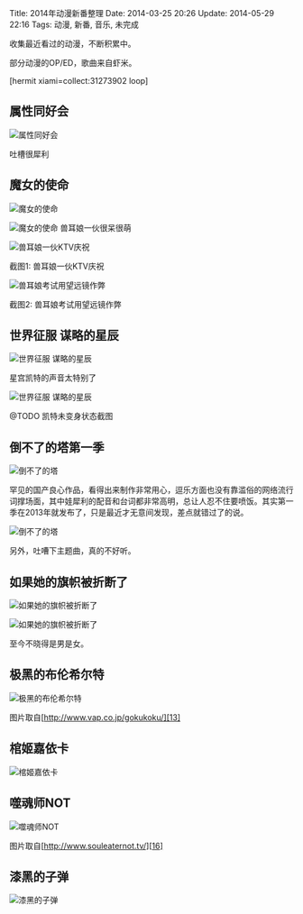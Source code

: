 Title: 2014年动漫新番整理
Date: 2014-03-25 20:26
Update: 2014-05-29 22:16
Tags: 动漫, 新番, 音乐, 未完成

[1]: /static/images/cartoon/ShuXingTongHaoHui.jpg
[2]: /static/images/cartoon/MoNvDeShiMing.jpg
[3]: /static/images/cartoon/MoNvDeShiMing1.jpg
[4]: /static/images/cartoon/MoNvDeShiMing2.jpg
[5]: /static/images/cartoon/MoNvDeShiMing3.jpg
[6]: /static/images/cartoon/ShiJieZhengFuMouLueDeXingChen.jpg
[7]: /static/images/cartoon/ShiJieZhengFuMouLueDeXingChen1.jpg
[8]: /static/images/cartoon/DaoBuLiaoDeTaS1.jpg
[9]: /static/images/cartoon/DaoBuLiaoDeTaS1_1.jpg
[10]: /static/images/cartoon/RuGuoTaDeQiZhiBeiZheDuanLe.jpg
[11]: /static/images/cartoon/RuGuoTaDeQiZhiBeiZheDuanLe2.jpg
[12]: /static/images/cartoon/JiHeiDeBuLunXiErTe.jpg
[13]: http://www.vap.co.jp/gokukoku/
[14]: /static/images/cartoon/GuanJiJiaYiKa.jpg
[15]: /static/images/cartoon/ShiHunShiNot.jpg
[16]: http://www.souleaternot.tv/
[17]: /static/images/cartoon/QiHeiDeZiDan.jpg

收集最近看过的动漫，不断积累中。

部分动漫的OP/ED，歌曲来自虾米。

[hermit xiami=collect:31273902 loop]

## 属性同好会
![属性同好会][1]

吐槽很犀利

## 魔女的使命
![魔女的使命][2]

![魔女的使命][3]
兽耳娘一伙很呆很萌

![兽耳娘一伙KTV庆祝][4]

截图1: 兽耳娘一伙KTV庆祝

![兽耳娘考试用望远镜作弊][5]

截图2: 兽耳娘考试用望远镜作弊

## 世界征服 谋略的星辰
![世界征服 谋略的星辰][6]

星宫凯特的声音太特别了

![世界征服 谋略的星辰][7]

@TODO 凯特未变身状态截图

## 倒不了的塔第一季

![倒不了的塔][8]

罕见的国产良心作品，看得出来制作非常用心，逗乐方面也没有靠滥俗的网络流行词撑场面，其中娃犀利的配音和台词都非常高明，总让人忍不住要喷饭。其实第一季在2013年就发布了，只是最近才无意间发现，差点就错过了的说。

![倒不了的塔][9]

另外，吐嘈下主题曲，真的不好听。

## 如果她的旗帜被折断了

![如果她的旗帜被折断了][10]

![如果她的旗帜被折断了][11]

至今不晓得是男是女。

## 极黑的布伦希尔特
![极黑的布伦希尔特][12]

<span class="text-muted">图片取自[http://www.vap.co.jp/gokukoku/][13]</span>

## 棺姬嘉依卡
![棺姬嘉依卡][14]

##  噬魂师NOT
![噬魂师NOT][15]

<span class="text-muted">图片取自[http://www.souleaternot.tv/][16]</span>

## 漆黑的子弹
![漆黑的子弹][17]

